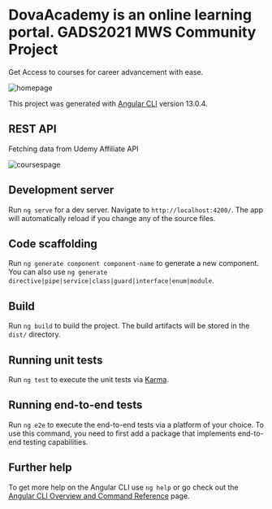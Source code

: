 # DovaAcademy is an online learning portal. GADS2021 MWS Community Project
Get Access to courses for career advancement with ease.

![homepage](https://user-images.githubusercontent.com/42244705/149127211-69c7be66-ef84-4335-bfa5-8a8f68c55345.JPG)

This project was generated with [Angular CLI](https://github.com/angular/angular-cli) version 13.0.4.

## REST API
Fetching data from Udemy Affiliate API

![coursespage](https://user-images.githubusercontent.com/42244705/149127442-edd8514e-49e9-460b-9c46-599d30f96cf6.JPG)

## Development server

Run `ng serve` for a dev server. Navigate to `http://localhost:4200/`. The app will automatically reload if you change any of the source files.

## Code scaffolding

Run `ng generate component component-name` to generate a new component. You can also use `ng generate directive|pipe|service|class|guard|interface|enum|module`.

## Build

Run `ng build` to build the project. The build artifacts will be stored in the `dist/` directory.

## Running unit tests

Run `ng test` to execute the unit tests via [Karma](https://karma-runner.github.io).

## Running end-to-end tests

Run `ng e2e` to execute the end-to-end tests via a platform of your choice. To use this command, you need to first add a package that implements end-to-end testing capabilities.

## Further help

To get more help on the Angular CLI use `ng help` or go check out the [Angular CLI Overview and Command Reference](https://angular.io/cli) page.
